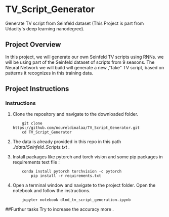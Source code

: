 # TV_Script_Generator
Generate TV script from Seinfeld dataset (This Project is part from Udacity's deep learning nanodegree).

## Project Overview
In this project, we will generate our own Seinfeld TV scripts using RNNs. we will be using part of the Seinfeld dataset of scripts from 9 seasons. The Neural Network we will build will generate a new ,"fake" TV script, based on patterns it recognizes in this training data.


## Project Instructions

### Instructions

1. Clone the repository and navigate to the downloaded folder.
	
	```	
		git clone https://github.com/noureldinalaa/TV_Script_Generator.git
		cd TV_Script_Generator   
	```
2. The data is already provided in this repo in this path _./data/Seinfeld_Scripts.txt_ .

3. Install packages like pytorch and torch vision and some pip packages in requirements text file :
	```
		conda install pytorch torchvision -c pytorch
            pip install -r requirements.txt
	```
4. Open a terminal window and navigate to the project folder. Open the notebook and follow the instructions.
	
	```
		jupyter notebook dlnd_tv_script_generation.ipynb
	```
##Furthur tasks 
Try to increase the accuracy more .
